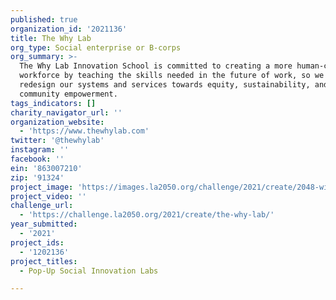 ```yaml
---
published: true
organization_id: '2021136'
title: The Why Lab
org_type: Social enterprise or B-corps
org_summary: >-
  The Why Lab Innovation School is committed to creating a more human-centered
  workforce by teaching the skills needed in the future of work, so we can
  redesign our systems and services towards equity, sustainability, and
  community empowerment.
tags_indicators: []
charity_navigator_url: ''
organization_website:
  - 'https://www.thewhylab.com'
twitter: '@thewhylab'
instagram: ''
facebook: ''
ein: '863007210'
zip: '91324'
project_image: 'https://images.la2050.org/challenge/2021/create/2048-wide/the-why-lab.jpg'
project_video: ''
challenge_url:
  - 'https://challenge.la2050.org/2021/create/the-why-lab/'
year_submitted:
  - '2021'
project_ids:
  - '1202136'
project_titles:
  - Pop-Up Social Innovation Labs

---
```

